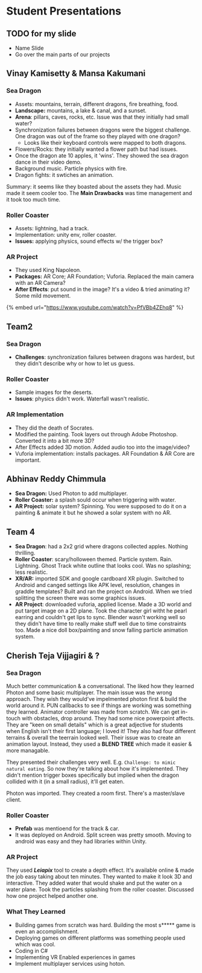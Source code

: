 # Student Presentations

## TODO for my slide

* Name Slide
* Go over the main parts of our projects

## Vinay Kamisetty & Mansa Kakumani

### **Sea Dragon**

* Assets: mountains, terrain, different dragons, fire breathing, food.
* **Landscape:** mountains, a lake & canal, and a sunset.
* **Arena**: pillars, caves, rocks, etc. Issue was that they initially had small water?
* Synchronization failures between dragons were the biggest challenge. One dragon was out of the frame so they played with one dragon?&#x20;
  * Looks like their keyboard controls were mapped to both dragons.
* Flowers/Rocks: they initially wanted a flower path but had issues.
* Once the dragon ate 10 apples, it 'wins'. They showed the sea dragon dance in their video demo.
* Background music. Particle physics with fire.&#x20;
* Dragon fights: it swtiches an animation.&#x20;

Summary: it seems like they boasted about the assets they had. Music made it seem cooler too. The **Main Drawbacks** was time management and it took too much time.&#x20;

### Roller Coaster

* Assets: lightning, had a track.
* Implementation: unity env, roller coaster.
* **Issues:** applying physics, sound effects w/ the trigger box?

### AR Project

* They used King Napoleon.&#x20;
* **Packages:** AR Core; AR Foundation; Vuforia. Replaced the main camera with an AR Camera?&#x20;
* **After Effects**: put sound in the image? It's a video & tried animating it? Some mild movement.

{% embed url="https://www.youtube.com/watch?v=PfVBb4ZEhq8" %}

## Team2

### Sea Dragon

* **Challenges**: synchronization failures between dragons was hardest, but they didn't describe why or how to let us guess.

### Roller Coaster

* Sample images for the deserts.
* **Issues**: physics didn't work. Waterfall wasn't realistic.

### AR Implementation

* They did the death of Socrates.
* Modified the painting. Took layers out through Adobe Photoshop. Converted it into a bit more 3D?&#x20;
* After Effects added 3D motion. Added audio too into the image/video?&#x20;
* Vuforia implementation: installs packages. AR Foundation & AR Core are important.

## Abhinav Reddy Chimmula

* **Sea Dragon:** Used Photon to add multiplayer.&#x20;
* **Roller Coaster:** a splash sould occur when triggering with water.
* **AR Project:** solar system? Spinning. You were supposed to do it on a painting & animate it but he showed a solar system with no AR.

## Team 4

* **Sea Dragon**: had a 2x2 grid where dragons collected apples. Nothing thrilling.
* **Roller Coaster**: scary/holloween themed. Particle system. Rain. Lightning. Ghost Track white outline that looks cool. Was no splashing; less realistic.
* **XR/AR:** imported SDK and google cardboard XR plugin. Switched to Android and canged settings like APK level, resolution, changes in graddle templates? Built and ran the project on Android. When we tried splitting the screen there was some graphics issues.&#x20;
* **AR Project**: downloaded vuforia, applied license. Made a 3D world and put target image on a 2D plane. Took the character girl witht he pearl earring and couldn't get lips to sync. Blender wasn't working well so they didn't have time to really make stuff well due to time constraints too. Made a nice doll box/painting and snow falling particle animation system.&#x20;

## Cherish Teja Vijjagiri & ?

### Sea Dragon

Much better communication & a conversational. The liked how they learned Photon and some basic multiplayer. The main issue was the wrong approach. They wish they would've impelmented photon first & build the world around it. PUN callbacks to see if things are working was something they learned. Animator controller was made from scratch. We can get in-touch with obstacles, drop around. They had some nice powerpoint affects. They are "keen on small details" which is a great adjective for students when English isn't their first language; I loved it! They also had four different terrains & overall the teerrain looked well. Their issue was to create an animation layout. Instead, they used a **BLEND TREE** which made it easier & more managable.&#x20;

They presented their challenges very well. E.g. `Challenge: to mimic natural eating`. So now they're talking about how it's implemented. They didn't mention trigger boxes specifically but implied when the dragon collided with it (in a small radius), it'll get eaten.

Photon was imported. They created a room first. There's a master/slave client.&#x20;

### Roller Coaster

* **Prefab** was mentioend for the track & car.&#x20;
* It was deployed on Android. Split screen was pretty smooth. Moving to android was easy and they had libraries within Unity.

### AR Project

They used _**Leiapix**_ tool to create a depth effect. It's available online & made the job easy taking about ten minutes. They wanted to make it look 3D and interactive. They added water that would shake and put the water on a water plane. Took the particles splashing from the roller coaster. Discussed how one project helped another one.

### What They Learned

* Building games from scratch was hard. Building the most s\*\*\*\*\* game is even an accomplishment.&#x20;
* Deploying games on different platforms was something people used which was cool.
* Coding in C#
* Implementing VR Enabled experiences in games
* Implement multiplayer services using hoton.



